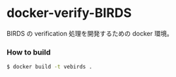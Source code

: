 # docker-verify-BIRDS

BIRDS の verification 処理を開発するための docker 環境。


### How to build

```bash
$ docker build -t vebirds .
```
